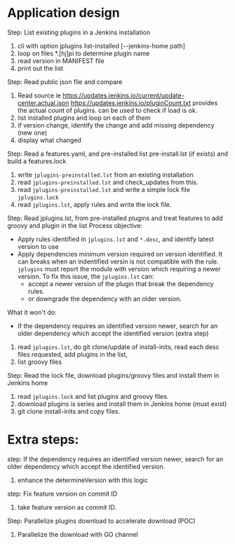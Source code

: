 # Application design

Step: List existing plugins in a Jenkins installation

1. cli with option
    jplugins list-installed [--jenkins-home path]
2. loop on files *.[hj]pi to determine plugin name
3. read version in MANIFEST file
4. print out the list

Step: Read public json file and compare

1. Read source ie https://updates.jenkins.io/current/update-center.actual.json
    https://updates.jenkins.io/pluginCount.txt provides the actual count of plugins. can be used to check if load is ok.
2. list installed plugins and loop on each of them
3. if version change, identify the change and add missing dependency (new one)
4. display what changed

Step: Read a features.yaml, and pre-installed list pre-install.lst (if exists) and build a features.lock

1. write `jplugins-preinstalled.lst` from an existing installation
2. read `jplugins-preinstalled.lst` and check_updates from this.
3. read `jplugins-preinstalled.lst` and write a simple lock file `jplugins.lock`
4. read `jplugins.lst`, apply rules and write the lock file.

Step: Read jplugins.lst, from pre-installed plugins and treat features to add groovy and plugin in the list
Process objective:

- Apply rules identified in `jplugins.lst` and `*.desc`, and identify latest version to use
- Apply dependencies minimum version required on version identified. 
    It can breaks when an indentified versin is not compatible with the rule. `jplugins` must report the module with version which requiring a newer version.
    To fix this issue, the `jplugins.lst` can:
    - accept a newer version of the plugin that break the dependency rules.
    - or downgrade the dependency with an older version.

What it won't do:

- If the dependency requires an identified version newer, search for an older dependency which accept the identified version (extra step)

1. read `jplugins.lst`, do git clone/update of install-inits, read each desc files requested, add plugins in the list, 
2. list groovy files

Step: Read the lock file, download plugins/groovy files and install them in Jenkins home

1. read `jplugins.lock` and list plugins and groovy files.
2. download plugins is series and install them in Jenkins home (must exist)
3. git clone install-inits and copy files.

# Extra steps:
step: If the dependency requires an identified version newer, search for an older dependency which accept the identified version.

1. enhance the determineVersion with this logic

step: Fix feature version on commit ID

1. take feature version as commit ID.

Step: Parallelize plugins download to accelerate download (POC)

1. Parallelize the download with GO channel

